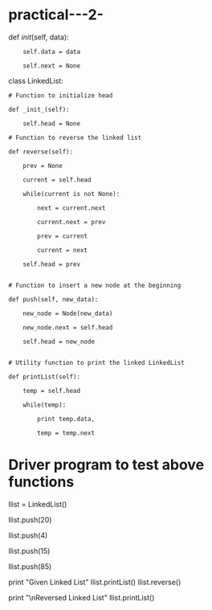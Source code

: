 # practical---2-


def _init_(self, data): 

        self.data = data 

        self.next = None

class LinkedList: 

    # Function to initialize head 

    def _init_(self): 

        self.head = None

    # Function to reverse the linked list 

    def reverse(self): 

        prev = None

        current = self.head 

        while(current is not None): 

            next = current.next

            current.next = prev 

            prev = current 

            current = next

        self.head = prev 

          
    # Function to insert a new node at the beginning 

    def push(self, new_data): 

        new_node = Node(new_data) 

        new_node.next = self.head 

        self.head = new_node 

 
    # Utility function to print the linked LinkedList 

    def printList(self): 

        temp = self.head 

        while(temp): 

            print temp.data, 

            temp = temp.next
            
# Driver program to test above functions 

llist = LinkedList() 

llist.push(20) 

llist.push(4) 

llist.push(15) 

llist.push(85) 

print "Given Linked List"
llist.printList() 
llist.reverse() 

print "\nReversed Linked List"
llist.printList()
